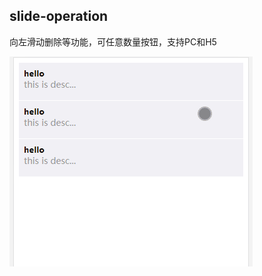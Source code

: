 ## slide-operation
向左滑动删除等功能，可任意数量按钮，支持PC和H5

<img src="https://github.com/zhchjiang95/slide-operation/blob/main/%E6%BC%94%E7%A4%BA.gif">
